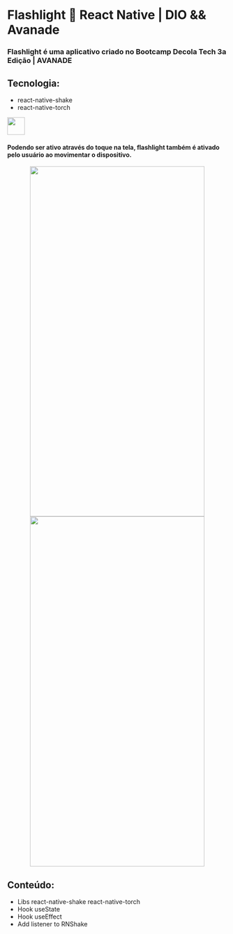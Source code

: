 # Flashlight 🔦 React Native | DIO && Avanade
### Flashlight é uma aplicativo criado no Bootcamp Decola Tech 3a Edição | AVANADE

## Tecnologia: 
- react-native-shake 
- react-native-torch

<img src="https://cdn.jsdelivr.net/gh/devicons/devicon/icons/react/react-original.svg" width="40" height="40"/>
          
#### Podendo ser ativo através do toque na tela, flashlight também é ativado pelo usuário ao movimentar o dispositivo.

<p align="center">
  <img src="https://user-images.githubusercontent.com/62412557/175655227-1b17970b-857f-4605-969b-9bcfd7c52f68.jpg" width="400" height="800" align= center>
   <img src="https://user-images.githubusercontent.com/62412557/175655296-d6f9a855-b260-4550-af5e-312f7a085928.jpg" width="400" height="800" align= center>
</p>

## Conteúdo:
- Libs react-native-shake react-native-torch
- Hook useState
- Hook useEffect
- Add listener to RNShake
